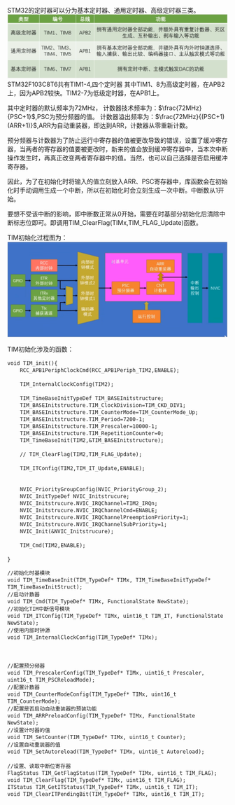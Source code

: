 STM32的定时器可以分为基本定时器、通用定时器、高级定时器三类。
![alt text](<截图 2025-07-30 15-24-21.png>)
STM32F103C8T6共有TIM1-4,四个定时器
其中TIM1、8为高级定时器，在APB2上，因为APB2较快。TIM2-7为低级定时器，在APB1上。

其中定时器的默认频率为72MHz，
计数器技术频率为：$\frac{72MHz}{PSC+1}$,PSC为预分频器的值。
计数器溢出频率为：$\frac{72MHz}{(PSC+1)(ARR+1)}$,ARR为自动重装器，即达到ARR，计数器从零重新计数。

预分频器与计数器为了防止运行中寄存器的值被更改导致的错误，设置了缓冲寄存器，当两者的寄存器的值要被更改时，新来的值会放到缓冲寄存器中，当本次中断操作发生时，再真正改变两者寄存器中的值。当然，也可以自己选择是否启用缓冲寄存器。

因此，为了在初始化时将输入的值立刻放入ARR、PSC寄存器中，库函数会在初始化时手动调用生成一个中断，所以在初始化时会立刻生成一次中断。中断数从1开始。

要想不受该中断的影响，即中断数正常从0开始，需要在时基部分初始化后清除中断标志位即可。即调用TIM_ClearFlag(TIMx,TIM_FLAG_Update)函数。

TIM初始化过程图为：
![alt text](<截图 2025-08-02 17-31-20.png>)

TIM初始化涉及的函数：
```
void TIM_init(){
    RCC_APB1PeriphClockCmd(RCC_APB1Periph_TIM2,ENABLE);

    TIM_InternalClockConfig(TIM2);

    TIM_TimeBaseInitTypeDef TIM_BASEInitstructure;
    TIM_BASEInitstructure.TIM_ClockDivision=TIM_CKD_DIV1;
    TIM_BASEInitstructure.TIM_CounterMode=TIM_CounterMode_Up;
    TIM_BASEInitstructure.TIM_Period=7200-1;
    TIM_BASEInitstructure.TIM_Prescaler=10000-1;
    TIM_BASEInitstructure.TIM_RepetitionCounter=0;
    TIM_TimeBaseInit(TIM2,&TIM_BASEInitstructure);

    // TIM_ClearFlag(TIM2,TIM_FLAG_Update);

    TIM_ITConfig(TIM2,TIM_IT_Update,ENABLE);


    NVIC_PriorityGroupConfig(NVIC_PriorityGroup_2);
    NVIC_InitTypeDef NVIC_Initstrucure;
    NVIC_Initstrucure.NVIC_IRQChannel=TIM2_IRQn;
    NVIC_Initstrucure.NVIC_IRQChannelCmd=ENABLE;
    NVIC_Initstrucure.NVIC_IRQChannelPreemptionPriority=1;
    NVIC_Initstrucure.NVIC_IRQChannelSubPriority=1;
    NVIC_Init(&NVIC_Initstrucure);

    TIM_Cmd(TIM2,ENABLE);

}
```
```
//初始化时基模块
void TIM_TimeBaseInit(TIM_TypeDef* TIMx, TIM_TimeBaseInitTypeDef* TIM_TimeBaseInitStruct);
//启动计数器
void TIM_Cmd(TIM_TypeDef* TIMx, FunctionalState NewState);
//初始化TIM中断信号模块
void TIM_ITConfig(TIM_TypeDef* TIMx, uint16_t TIM_IT, FunctionalState NewState);
//使用内部时钟源
void TIM_InternalClockConfig(TIM_TypeDef* TIMx);



//配置预分频器
void TIM_PrescalerConfig(TIM_TypeDef* TIMx, uint16_t Prescaler, uint16_t TIM_PSCReloadMode);
//配置计数器
void TIM_CounterModeConfig(TIM_TypeDef* TIMx, uint16_t TIM_CounterMode);
//配置是否启动自动重装器的预装功能
void TIM_ARRPreloadConfig(TIM_TypeDef* TIMx, FunctionalState NewState);
//设置计时器的值
void TIM_SetCounter(TIM_TypeDef* TIMx, uint16_t Counter);
//设置自动重装器的值
void TIM_SetAutoreload(TIM_TypeDef* TIMx, uint16_t Autoreload);

//设置、读取中断位寄存器
FlagStatus TIM_GetFlagStatus(TIM_TypeDef* TIMx, uint16_t TIM_FLAG);
void TIM_ClearFlag(TIM_TypeDef* TIMx, uint16_t TIM_FLAG);
ITStatus TIM_GetITStatus(TIM_TypeDef* TIMx, uint16_t TIM_IT);
void TIM_ClearITPendingBit(TIM_TypeDef* TIMx, uint16_t TIM_IT);

```

